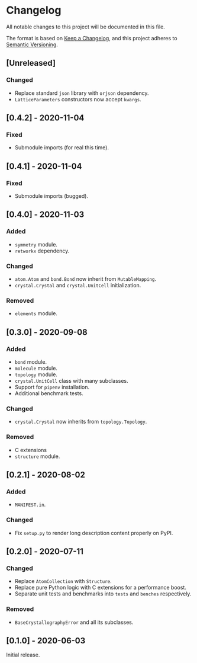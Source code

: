 # Changelog

All notable changes to this project will be documented in this file.

The format is based on [Keep a Changelog](https://keepachangelog.com/en/1.0.0/),
and this project adheres to [Semantic Versioning](https://semver.org/spec/v2.0.0.html).


## [Unreleased]

### Changed

* Replace standard `json` library with `orjson` dependency.
* `LatticeParameters` constructors now accept `kwargs`.


## [0.4.2] - 2020-11-04

### Fixed

* Submodule imports (for real this time).


## [0.4.1] - 2020-11-04

### Fixed

* Submodule imports (bugged).


## [0.4.0] - 2020-11-03

### Added

* `symmetry` module.
* `retworkx` dependency.

### Changed

* `atom.Atom` and `bond.Bond` now inherit from `MutableMapping`.
* `crystal.Crystal` and `crystal.UnitCell` initialization.

### Removed

* `elements` module.


## [0.3.0] - 2020-09-08

### Added

* `bond` module.
* `molecule` module.
* `topology` module.
* `crystal.UnitCell` class with many subclasses.
* Support for `pipenv` installation.
* Additional benchmark tests.

### Changed

* `crystal.Crystal` now inherits from `topology.Topology`.

### Removed

* C extensions
* `structure` module.


## [0.2.1] - 2020-08-02

### Added

* `MANIFEST.in`.

### Changed

* Fix `setup.py` to render long description content properly on PyPI.


## [0.2.0] - 2020-07-11

### Changed

* Replace `AtomCollection` with `Structure`.
* Replace pure Python logic with C extensions for a performance boost.
* Separate unit tests and benchmarks into `tests` and `benches` respectively.

### Removed

* `BaseCrystallographyError` and all its subclasses.


## [0.1.0] - 2020-06-03

Initial release.